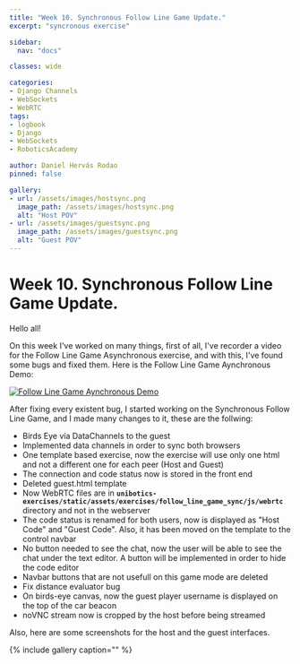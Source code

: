 ```yaml
---
title: "Week 10. Synchronous Follow Line Game Update."
excerpt: "syncronous exercise"

sidebar:
  nav: "docs"

classes: wide

categories:
- Django Channels
- WebSockets
- WebRTC
tags:
- logbook
- Django
- WebSockets
- RoboticsAcademy

author: Daniel Hervás Rodao
pinned: false

gallery:
- url: /assets/images/hostsync.png
  image_path: /assets/images/hostsync.png
  alt: "Host POV"
- url: /assets/images/guestsync.png
  image_path: /assets/images/guestsync.png
  alt: "Guest POV"
---
```


# Week 10. Synchronous Follow Line Game Update.

Hello all!

On this week I've worked on many things, first of all, I've recorder a video for the Follow Line Game Asynchronous exercise, and with this, 
I've found some bugs and fixed them. Here is the Follow Line Game Aynchronous Demo:

[![Follow Line Game Aynchronous Demo](https://img.youtube.com/vi/cdpJvTWEBHU/0.jpg)](https://www.youtube.com/watch?v=cdpJvTWEBHU)

After fixing every existent bug, I started working on the Synchronous Follow Line Game, and I made many changes to it, these are the follwing:

* Birds Eye vía DataChannels to the guest 
* Implemented data channels in order to sync both browsers
* One template based exercise, now the exercise will use only one html and not a different one for each peer (Host and Guest)
* The connection and code status now is stored in the front end
* Deleted guest.html template
* Now WebRTC files are in **`unibotics-exercises/static/assets/exercises/follow_line_game_sync/js/webrtc`** directory and not in the webserver
* The code status is renamed for both users, now is displayed as "Host Code" and "Guest Code". Also, it has been moved on the template to the control navbar
* No button needed to see the chat, now the user will be able to see the chat under the text editor. A button will be implemented in order to hide the code editor
* Navbar buttons that are not usefull on this game mode are deleted
* Fix distance evaluator bug
* On birds-eye canvas, now the guest player username is displayed on the top of the car beacon
* noVNC stream now is cropped by the host before being streamed   

Also, here are some screenshots for the host and the guest interfaces.

{% include gallery caption="" %}


